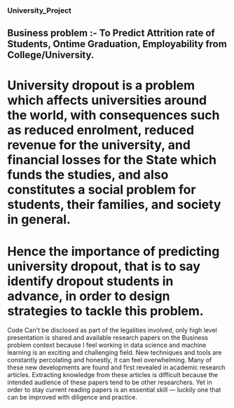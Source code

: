 ###  University_Project

## Business problem :- To Predict Attrition rate of Students, Ontime Graduation, Employability from College/University.

# University dropout is a problem which affects universities around the world, with consequences such as reduced enrolment, reduced revenue for the university, and financial losses for the State which funds the studies, and also constitutes a social problem for students, their families, and society in general.

# Hence the importance of predicting university dropout, that is to say identify dropout students in advance, in order to design strategies to tackle this problem.

Code Can't be disclosed as part of the legalities involved, only high level presentation is shared and available research papers on the Business problem context because I feel working in data science and machine learning is an exciting and challenging field. New techniques and tools are constantly percolating and honestly, it can feel overwhelming. Many of these new developments are found and first revealed in academic research articles. Extracting knowledge from these articles is difficult because the intended audience of these papers tend to be other researchers. Yet in order to stay current reading papers is an essential skill — luckily one that can be improved with diligence and practice.

